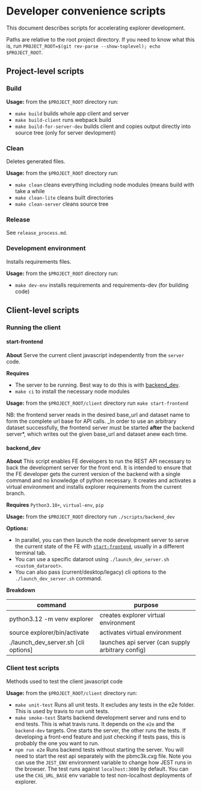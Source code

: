 # Developer convenience scripts

This document describes scripts for accelerating explorer development.

Paths are relative to the root project directory. If you need to know what
this is, run `PROJECT_ROOT=$(git rev-parse --show-toplevel); echo
$PROJECT_ROOT`.

## Project-level scripts

### Build

**Usage:** from the `$PROJECT_ROOT` directory run:

- `make build` builds whole app client and server
- `make build-client` runs webpack build
- `make build-for-server-dev` builds client and copies output directly into
  source tree (only for server devlopment)

### Clean

Deletes generated files.

**Usage:** from the `$PROJECT_ROOT` directory run:

- `make clean` cleans everything including node modules (means build with take
  a while
- `make clean-lite` cleans built directories
- `make clean-server` cleans source tree

### Release

See `release_process.md`.

### Development environment

Installs requirements files.

**Usage:** from the `$PROJECT_ROOT` directory run:

- `make dev-env` installs requirements and requirements-dev (for building code)

## Client-level scripts

### Running the client

#### start-frontend

**About** Serve the current client javascript independently from the `server` code.

**Requires**

- The server to be running. Best way to do this is with [backend_dev](#backend_dev).
- `make ci` to install the necessary node modules

**Usage:** from the `$PROJECT_ROOT/client` directory run `make start-frontend`

NB: the frontend server reads in the desired base_url and dataset name to form the complete url base for API calls. \_In
order to use an arbitrary dataset successfully, the frontend server must be started **after** the backend server\*, which
writes out the given base_url and dataset anew each time.

#### backend_dev

**About** This script enables FE developers to run the REST API necessary to
back the development server for the front end. It is intended to ensure that
the FE developer gets the current version of the backend with a single command
and no knowledge of python necessary. It creates and activates a virtual
environment and installs explorer requirements from the current branch.

**Requires** `Python3.10+`, `virtual-env`, `pip`

**Usage:** from the `$PROJECT_ROOT` directory run `./scripts/backend_dev`

**Options:**

- In parallel, you can then launch the node development server to serve the
  current state of the FE with [`start-frontend`](#start-frontend), usually in
  a different terminal tab.
- You can use a specific dataroot using `./launch_dev_server.sh <custom_dataroot>`.
- You can also pass (current/desktop/legacy) cli options to the `./launch_dev_server.sh` command.

**Breakdown**

| command                              | purpose                                           |
| ------------------------------------ | ------------------------------------------------- |
| python3.12 -m venv explorer          | creates explorer virtual environment              |
| source explorer/bin/activate         | activates virtual environment                     |
| ./launch_dev_server.sh [cli options] | launches api server (can supply arbitrary config) |

### Client test scripts

Methods used to test the client javascript code

**Usage:** from the `$PROJECT_ROOT/client` directory run:

- `make unit-test` Runs all unit tests. It excludes any tests in the e2e
  folder. This is used by travis to run unit tests.
- `make smoke-test` Starts backend development server and runs end to end
  tests. This is what travis runs. It depends on the `e2e` and the
  `backend-dev` targets. One starts the server, the other runs the tests. If
  developing a front-end feature and just checking if tests pass, this is
  probably the one you want to run.
- `npm run e2e` Runs backend tests without starting the server. You will need to
  start the rest api separately with the pbmc3k.cxg file. Note you can use
  the `JEST_ENV` environment variable to change how JEST runs in the browser.
  The test runs against `localhost:3000` by default. You can use the
  `CXG_URL_BASE` env variable to test non-localhost deployments of explorer.
